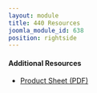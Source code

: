 ```yaml
---
layout: module
title: 440 Resources
joomla_module_id: 638
position: rightside
---
```

<h4>Additional Resources</h4>
<ul class="joomla-nav arrow-nav">
<li><a href="/pdf/newtek-3play440-onesheet.pdf">Product Sheet (PDF)</a></li>
</ul>
